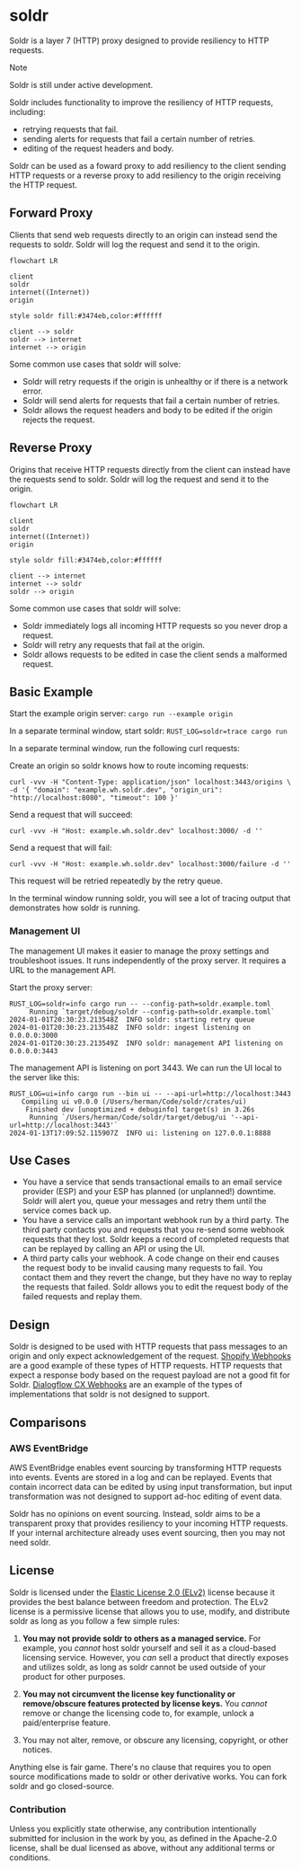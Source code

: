 # soldr

Soldr is a layer 7 (HTTP) proxy designed to provide resiliency to HTTP requests.

> [!NOTE]
> Soldr is still under active development.

Soldr includes functionality to improve the resiliency of HTTP requests, including:
- retrying requests that fail.
- sending alerts for requests that fail a certain number of retries.
- editing of the request headers and body.

Soldr can be used as a foward proxy to add resiliency to the client sending HTTP requests or a reverse proxy to add resiliency to the origin receiving the HTTP request.

## Forward Proxy
Clients that send web requests directly to an origin can instead send the requests to soldr. Soldr will log the request and send it to the origin.
```mermaid
flowchart LR

client
soldr
internet((Internet))
origin

style soldr fill:#3474eb,color:#ffffff

client --> soldr
soldr --> internet
internet --> origin
```
Some common use cases that soldr will solve:
- Soldr will retry requests if the origin is unhealthy or if there is a network error.
- Soldr will send alerts for requests that fail a certain number of retries.
- Soldr allows the request headers and body to be edited if the origin rejects the request.

## Reverse Proxy
Origins that receive HTTP requests directly from the client can instead have the requests send to soldr. Soldr will log the request and send it to the origin.
```mermaid
flowchart LR

client
soldr
internet((Internet))
origin

style soldr fill:#3474eb,color:#ffffff

client --> internet
internet --> soldr
soldr --> origin
```
Some common use cases that soldr will solve:
- Soldr immediately logs all incoming HTTP requests so you never drop a request.
- Soldr will retry any requests that fail at the origin.
- Soldr allows requests to be edited in case the client sends a malformed request.

## Basic Example

Start the example origin server: `cargo run --example origin`

In a separate terminal window, start soldr: `RUST_LOG=soldr=trace cargo run`

In a separate terminal window, run the following curl requests:

Create an origin so soldr knows how to route incoming requests:

```
curl -vvv -H "Content-Type: application/json" localhost:3443/origins \
-d '{ "domain": "example.wh.soldr.dev", "origin_uri": "http://localhost:8080", "timeout": 100 }'
```

Send a request that will succeed:

```
curl -vvv -H "Host: example.wh.soldr.dev" localhost:3000/ -d ''
```

Send a request that will fail:

```
curl -vvv -H "Host: example.wh.soldr.dev" localhost:3000/failure -d ''
```

This request will be retried repeatedly by the retry queue.


In the terminal window running soldr, you will see a lot of tracing output that demonstrates how soldr is running.

### Management UI

The management UI makes it easier to manage the proxy settings and troubleshoot issues. It runs independently of the proxy server. It requires a URL to the management API.

Start the proxy server:

```
RUST_LOG=soldr=info cargo run -- --config-path=soldr.example.toml
     Running `target/debug/soldr --config-path=soldr.example.toml`
2024-01-01T20:30:23.213548Z  INFO soldr: starting retry queue
2024-01-01T20:30:23.213548Z  INFO soldr: ingest listening on 0.0.0.0:3000
2024-01-01T20:30:23.213549Z  INFO soldr: management API listening on 0.0.0.0:3443
```

The management API is listening on port 3443. We can run the UI local to the server like this:

```
RUST_LOG=ui=info cargo run --bin ui -- --api-url=http://localhost:3443
   Compiling ui v0.0.0 (/Users/herman/Code/soldr/crates/ui)
    Finished dev [unoptimized + debuginfo] target(s) in 3.26s
     Running `/Users/herman/Code/soldr/target/debug/ui '--api-url=http://localhost:3443'`
2024-01-13T17:09:52.115907Z  INFO ui: listening on 127.0.0.1:8888
```

## Use Cases

- You have a service that sends transactional emails to an email service provider (ESP) and your ESP has planned (or unplanned!) downtime. Soldr will alert you, queue your messages and retry them until the service comes back up.
- You have a service calls an important webhook run by a third party. The third party contacts you and requests that you re-send some webhook requests that they lost. Soldr keeps a record of completed requests that can be replayed by calling an API or using the UI.
- A third party calls your webhook. A code change on their end causes the request body to be invalid causing many requests to fail. You contact them and they revert the change, but they have no way to replay the requests that failed. Soldr allows you to edit the request body of the failed requests and replay them.

## Design

Soldr is designed to be used with HTTP requests that pass messages to an origin and only expect acknowledgement of the request. [Shopify Webhooks](https://shopify.dev/docs/apps/webhooks) are a good example of these types of HTTP requests. HTTP requests that expect a response body based on the request payload are not a good fit for Soldr. [Dialogflow CX Webhooks](https://cloud.google.com/dialogflow/cx/docs/concept/webhook) are an example of the types of implementations that soldr is not designed to support.

## Comparisons
### AWS EventBridge
AWS EventBridge enables event sourcing by transforming HTTP requests into events. Events are stored in a log and can be replayed. Events that contain incorrect data can be edited by using input transformation, but input transformation was not designed to support ad-hoc editing of event data.

Soldr has no opinions on event sourcing. Instead, soldr aims to be a transparent proxy that provides resiliency to your incoming HTTP requests. If your internal architecture already uses event sourcing, then you may not need soldr.

## License

Soldr is licensed under the [Elastic License 2.0 (ELv2)](https://github.com/hjr3/soldr/blob/master/LICENSE.md) license because it provides the best balance between freedom and protection. The ELv2 license is a permissive license that allows you to use, modify, and distribute soldr as long as you follow a few simple rules:

1. **You may not provide soldr to others as a managed service.** For example, you _cannot_ host soldr yourself and sell it as a cloud-based licensing service. However, you _can_ sell a product that directly exposes and utilizes soldr, as long as soldr cannot be used outside of your product for other purposes.

1. **You may not circumvent the license key functionality or remove/obscure features protected by license keys.** You _cannot_ remove or change the licensing code to, for example, unlock a paid/enterprise feature.

1. You may not alter, remove, or obscure any licensing, copyright, or other notices.

Anything else is fair game. There's no clause that requires you to open source modifications made to soldr or other derivative works. You can fork soldr and go closed-source.

### Contribution

Unless you explicitly state otherwise, any contribution intentionally submitted
for inclusion in the work by you, as defined in the Apache-2.0 license, shall be dual licensed as above, without any
additional terms or conditions.
